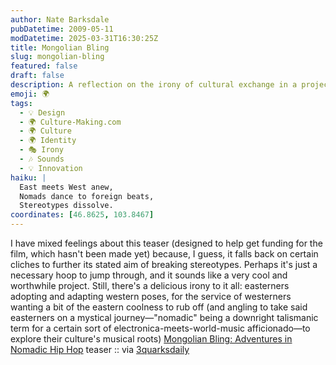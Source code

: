 ```yaml
---
author: Nate Barksdale
pubDatetime: 2009-05-11
modDatetime: 2025-03-31T16:30:25Z
title: Mongolian Bling
slug: mongolian-bling
featured: false
draft: false
description: A reflection on the irony of cultural exchange in a project celebrating nomadic hip hop.
emoji: 🌍
tags:
  - 💡 Design
  - 🌍 Culture-Making.com
  - 🌍 Culture
  - 🌍 Identity
  - 🎭 Irony
  - 🎶 Sounds
  - 💡 Innovation
haiku: |
  East meets West anew,  
  Nomads dance to foreign beats,  
  Stereotypes dissolve.
coordinates: [46.8625, 103.8467]
---
```


I have mixed feelings about this teaser (designed to help get funding for the film, which hasn't been made yet) because, I guess, it falls back on certain cliches to further its stated aim of breaking stereotypes. Perhaps it's just a necessary hoop to jump through, and it sounds like a very cool and worthwhile project. Still, there's a delicious irony to it all: easterners adopting and adapting western poses, for the service of westerners wanting a bit of the eastern coolness to rub off (and angling to take said easterners on a mystical journey—"nomadic" being a downright talismanic term for a certain sort of electronica-meets-world-music afficionado—to explore their culture's musical roots)
[Mongolian Bling: Adventures in Nomadic Hip Hop](http://web.archive.org/web/20240302032150/https://mongolianbling.com/) teaser :: via [3quarksdaily](https://www.google.com/search?q=%223quarksdaily%22%203quarksdaily.com)
